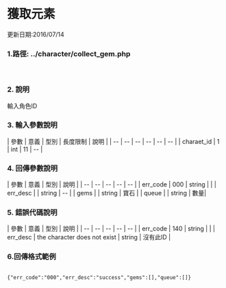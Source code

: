 # 獲取元素


更新日期:2016/07/14

### 1.路徑:    ../character/collect_gem.php 　　　　 
   　　　　  　

### 2. 說明

輸入角色ID  
### 3. 輸入參數說明

| 參數 | 意義 | 型別 | 長度限制 | 說明 |
| -- | -- | -- | -- | -- | -- |
| charaet_id | 1 | int | 11   |   --  |



### 4. 回傳參數說明
| 參數 | 意義 | 型別 | 說明 |
| -- | -- | -- | -- | -- |
| err_code | 000 | string |  |
| err_desc |  | string | -- |
| gems |  | string | 寶石 |
| queue |  | string | 數量|

### 5. 錯誤代碼說明

| 參數 | 意義 | 型別 | 說明 |
| -- | -- | -- | -- | -- |
| err_code | 140 | string |  |
| err_desc | the character does not exist  | string | 沒有此ID |



### 6.回傳格式範例
```

{"err_code":"000","err_desc":"success","gems":[],"queue":[]}

```






